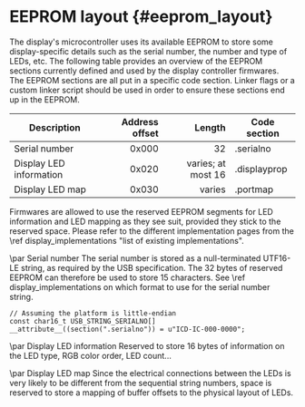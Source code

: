 # EEPROM layout {#eeprom_layout}

The display's microcontroller uses its available EEPROM to store some display-specific details
such as the serial number, the number and type of LEDs, etc.
The following table provides an overview of the EEPROM sections currently defined and used by
the display controller firmwares.
The EEPROM sections are all put in a specific code section. Linker flags or a custom linker script
should be used in order to ensure these sections end up in the EEPROM.

Description              | Address offset  | Length             | Code section
-------------------------|----------------:|-------------------:|-------------
Serial number            | 0x000           | 32                 | .serialno
Display LED information  | 0x020           | varies; at most 16 | .displayprop
Display LED map          | 0x030           | varies             | .portmap

Firmwares are allowed to use the reserved EEPROM segments for LED information and LED mapping
as they see suit, provided they stick to the reserved space.
Please refer to the different implementation pages from the \ref display_implementations
"list of existing implementations".


\par Serial number
The serial number is stored as a null-terminated UTF16-LE string, as required by the USB
specification.
The 32 bytes of reserved EEPROM can therefore be used to store 15 characters.
See \ref display_implementations on which format to use for the serial number string.
```{.c}
// Assuming the platform is little-endian
const char16_t USB_STRING_SERIALNO[] __attribute__((section(".serialno")) = u"ICD-IC-000-0000";
```

\par Display LED information
Reserved to store 16 bytes of information on the LED type, RGB color order, LED count...


\par Display LED map
Since the electrical connections between the LEDs is very likely to be different from the
sequential string numbers, space is reserved to store a mapping of buffer offsets to the
physical layout of LEDs.

